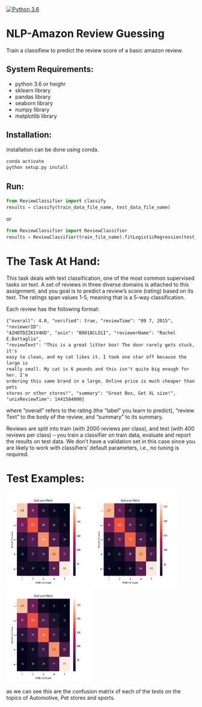[![Python 3.6](https://img.shields.io/badge/Python-3.6-3776AB)](https://www.python.org/downloads/release/python-360/)

# NLP-Amazon Review Guessing
Train a classifiew to predict the review score of a basic amazon review.

## System Requirements:
- python 3.6 or heighr
- sklearn library
- pandas library
- seaborn library
- numpy library
- matplotlib library

## Installation:
installation can be done using conda.

```cmd
conda activate
python setup.py install
```

## Run:
```python
from ReviewClassifier import classify
results = classify(train_data_file_name, test_data_file_name)
```

or

```python
from ReviewClassifier import ReviewClassifier
results = ReviewClassifier(train_file_name).fitLogisticRegression(test_file_name)
```

# The Task At Hand:

This task deals with text classification, one of the most common supervised tasks on text.
A set of reviews in three diverse domains is attached to this assignment, and you goal is to
predict a review’s score (rating) based on its text.
The ratings span values 1-5, meaning that is a 5-way classification.

Each review has the following format:

    {"overall": 4.0, "verified": true, "reviewTime": "09 7, 2015", "reviewerID":
    "A2HDTDZZK1V4KD", "asin": "B0018CLO1I", "reviewerName": "Rachel E.Battaglia",
    "reviewText": "This is a great litter box! The door rarely gets stuck, it's
    easy to clean, and my cat likes it. I took one star off because the large is
    really small. My cat is 6 pounds and this isn't quite big enough for her. I'm
    ordering this same brand in a large. Online price is much cheaper than pets
    stores or other stores!", "summary": "Great Box, Get XL size!",
    "unixReviewTime": 1441584000}

where “overall” refers to the rating (the “label” you learn to predict), “review Text” to the body
of the review, and “summary” to its summary.

Reviews are split into train (with 2000 reviews per class), and test (with 400 reviews per class) –
you train a classifier on train data, evaluate and report the results on test data.
We don’t have a validation set in this case since you are likely to work with classifiers’ default
parameters, i.e., no tuning is required.


# Test Examples:

<img width="45%" height="250px" src="/Demo/confusion_matrix_Automotive.png" /> <img width="45%" height="250px" src="/Demo/confusion_matrix_Pet.png" /> <img width="45%" height="250px" src="/Demo/confusion_matrix_Sports.png" />

as we can see this are the confusion matrix of each of the tests on the topics of Automotive, Pet stores and sports.
